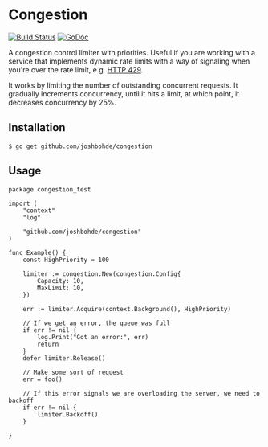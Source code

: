 # Congestion

[![Build Status](https://travis-ci.org/joshbohde/congestion.svg?branch=master)](https://travis-ci.org/joshbohde/congestion)
[![GoDoc](https://godoc.org/github.com/joshbohde/congestion?status.svg)](https://godoc.org/github.com/joshbohde/congestion)


A congestion control limiter with priorities. Useful if you are
working with a service that implements dynamic rate limits with a way
of signaling when you're over the rate limit, e.g. [HTTP 429](https://httpstatuses.com/429).

It works by limiting the number of outstanding concurrent requests. It gradually increments concurrency, until it hits a limit, at which point, it decreases concurrency by 25%.


## Installation

```
$ go get github.com/joshbohde/congestion
```

## Usage

```
package congestion_test

import (
	"context"
	"log"

	"github.com/joshbohde/congestion"
)

func Example() {
	const HighPriority = 100

	limiter := congestion.New(congestion.Config{
		Capacity: 10,
		MaxLimit: 10,
	})

	err := limiter.Acquire(context.Background(), HighPriority)

	// If we get an error, the queue was full
	if err != nil {
		log.Print("Got an error:", err)
		return
	}
	defer limiter.Release()

	// Make some sort of request
	err = foo()

	// If this error signals we are overloading the server, we need to backoff
	if err != nil {
		limiter.Backoff()
	}

}
```
